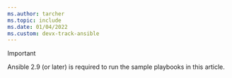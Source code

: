 ```yaml
---
ms.author: tarcher
ms.topic: include
ms.date: 01/04/2022
ms.custom: devx-track-ansible
---
```


> [!Important]
> Ansible 2.9 (or later) is required to run the sample playbooks in this article.